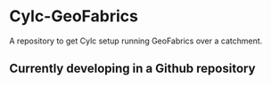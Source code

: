 # Cylc-GeoFabrics

A repository to get Cylc setup running GeoFabrics over a catchment.

## Currently developing in a Github repository
